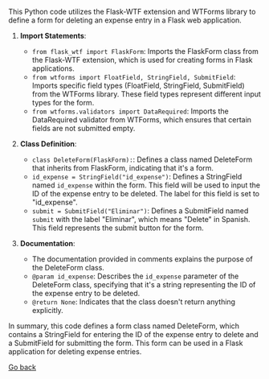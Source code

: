 This Python code utilizes the Flask-WTF extension and WTForms library to define a form for deleting an expense entry in a Flask web application.

1. **Import Statements**:

   - `from flask_wtf import FlaskForm`: Imports the FlaskForm class from the Flask-WTF extension, which is used for creating forms in Flask applications.
   - `from wtforms import FloatField, StringField, SubmitField`: Imports specific field types (FloatField, StringField, SubmitField) from the WTForms library. These field types represent different input types for the form.
   - `from wtforms.validators import DataRequired`: Imports the DataRequired validator from WTForms, which ensures that certain fields are not submitted empty.

2. **Class Definition**:

   - `class DeleteForm(FlaskForm):`: Defines a class named DeleteForm that inherits from FlaskForm, indicating that it's a form.
   - `id_expense = StringField("id_expense")`: Defines a StringField named `id_expense` within the form. This field will be used to input the ID of the expense entry to be deleted. The label for this field is set to "id_expense".
   - `submit = SubmitField("Eliminar")`: Defines a SubmitField named `submit` with the label "Eliminar", which means "Delete" in Spanish. This field represents the submit button for the form.

3. **Documentation**:
   - The documentation provided in comments explains the purpose of the DeleteForm class.
   - `@param id_expense`: Describes the `id_expense` parameter of the DeleteForm class, specifying that it's a string representing the ID of the expense entry to be deleted.
   - `@return None`: Indicates that the class doesn't return anything explicitly.

In summary, this code defines a form class named DeleteForm, which contains a StringField for entering the ID of the expense entry to delete and a SubmitField for submitting the form. This form can be used in a Flask application for deleting expense entries.

[Go back](../../index.md)
